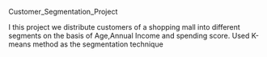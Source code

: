 Customer_Segmentation_Project

I this project we distribute customers of a shopping mall into different segments on the basis of Age,Annual Income and spending score.
Used K-means method as the segmentation technique
